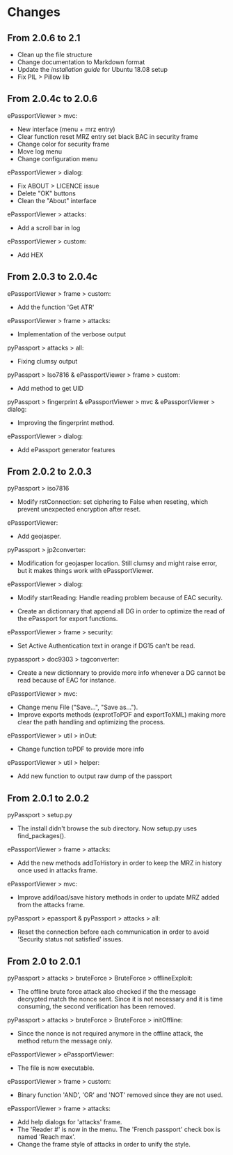 Changes
=======

From 2.0.6 to 2.1
-----------------

* Clean up the file structure
* Change documentation to Markdown format
* Update the _installation guide_ for Ubuntu 18.08 setup
* Fix PIL > Pillow lib


From 2.0.4c to 2.0.6
--------------------

ePassportViewer > mvc:

* New interface (menu + mrz entry)
* Clear function reset MRZ entry set black BAC in security frame
* Change color for security frame
* Move log menu
* Change configuration menu

ePassportViewer > dialog:

* Fix ABOUT > LICENCE issue
* Delete "OK" buttons
* Clean the "About" interface

ePassportViewer > attacks:

* Add a scroll bar in log

ePassportViewer > custom:

* Add HEX


From 2.0.3 to 2.0.4c
--------------------

ePassportViewer > frame > custom:

* Add the function 'Get ATR'

ePassportViewer > frame > attacks:

* Implementation of the verbose output

pyPassport > attacks > all:

* Fixing clumsy output

pyPassport > Iso7816 & ePassportViewer > frame > custom:

* Add method to get UID

pyPassport > fingerprint & ePassportViewer > mvc & ePassportViewer > dialog:

* Improving the fingerprint method.

ePassportViewer > dialog:

* Add ePassport generator features


From 2.0.2 to 2.0.3
-------------------

pyPassport > iso7816

* Modify rstConnection: set ciphering to False when reseting, which prevent unexpected encryption after reset.

ePassportViewer:

* Add geojasper.

pyPassport > jp2converter:

* Modification for geojasper location. Still clumsy and might raise error, but it makes things work with ePassportViewer.

ePassportViewer > dialog:

* Modify startReading: Handle reading problem because of EAC security.

* Create an dictionnary that append all DG in order to optimize the read of the ePassport for export functions.

ePassportViewer > frame > security:

* Set Active Authentication text in orange if DG15 can't be read.

pypassport > doc9303 > tagconverter:

* Create a new dictionnary to provide more info whenever a DG cannot be read because of EAC for instance.

ePassportViewer > mvc:

* Change menu File ("Save...", "Save as...").
* Improve exports methods (exprotToPDF and exportToXML) making more clear the path handling and optimizing the process.

ePassportViewer > util > inOut:

* Change function toPDF to provide more info

ePassportViewer > util > helper:

* Add new function to output raw dump of the passport


From 2.0.1 to 2.0.2
-------------------

pyPassport > setup.py

* The install didn't browse the sub directory. Now setup.py uses find_packages().

ePassportViewer > frame > attacks:

* Add the new methods addToHistory in order to keep the MRZ in history once used in attacks frame.

ePassportViewer > mvc:

* Improve add/load/save history methods in order to update MRZ added from the attacks frame.

pyPassport > epassport & pyPassport > attacks > all:

* Reset the connection before each communication in order to avoid 'Security status not satisfied' issues.


From 2.0 to 2.0.1
-----------------

pyPassport > attacks > bruteForce > BruteForce > offlineExploit:

* The offline brute force attack also checked if the the message decrypted match the nonce sent. Since it is not necessary and it is time consuming, the second verification has been removed.

pyPassport > attacks > bruteForce > BruteForce > initOffline:

* Since the nonce is not required anymore in the offline attack, the method return the message only.

ePassportViewer > ePassportViewer:

* The file is now executable.

ePassportViewer > frame > custom:

* Binary function 'AND', 'OR' and 'NOT' removed since they are not used.

ePassportViewer > frame > attacks:

* Add help dialogs for 'attacks' frame.
* The 'Reader #' is now in the menu. The 'French passport' check box is named 'Reach max'.
* Change the frame style of attacks in order to unify the style.

